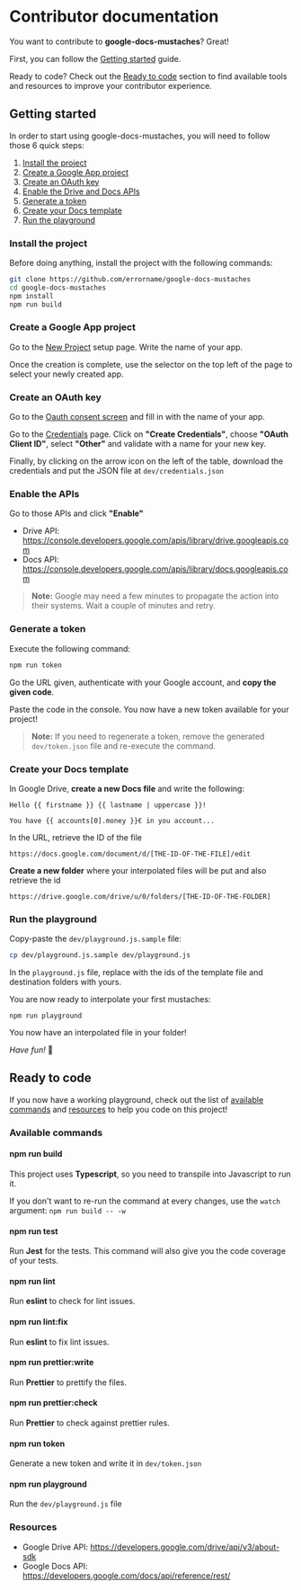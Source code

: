 # Contributor documentation

You want to contribute to **google-docs-mustaches**? Great!

First, you can follow the [Getting started](#getting-started) guide.

Ready to code? Check out the [Ready to code](#ready-to-code) section to find available tools and resources to improve your contributor experience.

## Getting started

In order to start using google-docs-mustaches, you will need to follow those 6 quick steps:

1. [Install the project](#install-the-project)
2. [Create a Google App project](#create-a-google-app-project)
3. [Create an OAuth key](#create-an-oauth-key)
4. [Enable the Drive and Docs APIs](#enable-the-drive-and-docs-apis)
5. [Generate a token](#generate-a-token)
6. [Create your Docs template](#create-your-docs-template)
7. [Run the playground](#run-the-playground)

### Install the project

Before doing anything, install the project with the following commands:

```bash
git clone https://github.com/errorname/google-docs-mustaches
cd google-docs-mustaches
npm install
npm run build
```

### Create a Google App project

Go to the [New Project](https://console.developers.google.com/projectcreate) setup page. Write the name of your app.

Once the creation is complete, use the selector on the top left of the page to select your newly created app.

### Create an OAuth key

Go to the [Oauth consent screen](https://console.developers.google.com/apis/credentials/consent) and fill in with the name of your app.

Go to the [Credentials](https://console.developers.google.com/apis/credentials) page. Click on **"Create Credentials"**, choose **"OAuth Client ID"**, select **"Other"** and validate with a name for your new key.

Finally, by clicking on the arrow icon on the left of the table, download the credentials and put the JSON file at `dev/credentials.json`

### Enable the APIs

Go to those APIs and click **"Enable"**

- Drive API: https://console.developers.google.com/apis/library/drive.googleapis.com
- Docs API: https://console.developers.google.com/apis/library/docs.googleapis.com

> **Note:** Google may need a few minutes to propagate the action into their systems. Wait a couple of minutes and retry.

### Generate a token

Execute the following command:

```bash
npm run token
```

Go the URL given, authenticate with your Google account, and **copy the given code**.

Paste the code in the console. You now have a new token available for your project!

> **Note:** If you need to regenerate a token, remove the generated `dev/token.json` file and re-execute the command.

### Create your Docs template

In Google Drive, **create a new Docs file** and write the following:

```
Hello {{ firstname }} {{ lastname | uppercase }}!

You have {{ accounts[0].money }}€ in you account...
```

In the URL, retrieve the ID of the file

```
https://docs.google.com/document/d/[THE-ID-OF-THE-FILE]/edit
```

**Create a new folder** where your interpolated files will be put and also retrieve the id

```
https://drive.google.com/drive/u/0/folders/[THE-ID-OF-THE-FOLDER]
```

### Run the playground

Copy-paste the `dev/playground.js.sample` file:

```bash
cp dev/playground.js.sample dev/playground.js
```

In the `playground.js` file, replace with the ids of the template file and destination folders with yours.

You are now ready to interpolate your first mustaches:

```
npm run playground
```

You now have an interpolated file in your folder!

_Have fun!_ :rocket:

## Ready to code

If you now have a working playground, check out the list of [available commands](#available-commands) and [resources](#resources) to help you code on this project!

### Available commands

#### npm run build

This project uses **Typescript**, so you need to transpile into Javascript to run it.

If you don't want to re-run the command at every changes, use the `watch` argument: `npm run build -- -w`

#### npm run test

Run **Jest** for the tests. This command will also give you the code coverage of your tests.

#### npm run lint

Run **eslint** to check for lint issues.

#### npm run lint:fix

Run **eslint** to fix lint issues.

#### npm run prettier:write

Run **Prettier** to prettify the files.

#### npm run prettier:check

Run **Prettier** to check against prettier rules.

#### npm run token

Generate a new token and write it in `dev/token.json`

#### npm run playground

Run the `dev/playground.js` file

### Resources

- Google Drive API: https://developers.google.com/drive/api/v3/about-sdk
- Google Docs API: https://developers.google.com/docs/api/reference/rest/
